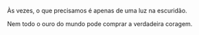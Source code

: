 Às vezes, o que precisamos é apenas de uma luz na escuridão.

Nem todo o ouro do mundo pode comprar a verdadeira coragem.
